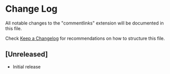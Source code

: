 # Change Log

All notable changes to the "commentlinks" extension will be documented in this file.

Check [Keep a Changelog](http://keepachangelog.com/) for recommendations on how to structure this file.

## [Unreleased]

- Initial release